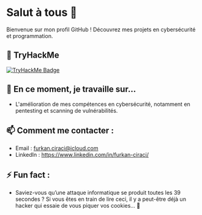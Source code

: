 # Salut à tous 👋

Bienvenue sur mon profil GitHub ! Découvrez mes projets en cybersécurité et programmation.

## 🎯 TryHackMe
[![TryHackMe Badge](https://tryhackme-badges.s3.amazonaws.com/savon.png?1755305904)](https://tryhackme.com/r/p/savon)

## 🔭 En ce moment, je travaille sur...
- L'amélioration de mes compétences en cybersécurité, notamment en pentesting et scanning de vulnérabilités.

## 📫 Comment me contacter :
- Email : furkan.ciraci@icloud.com
- LinkedIn : https://www.linkedin.com/in/furkan-ciraci/

## ⚡ Fun fact :
- Saviez-vous qu’une attaque informatique se produit toutes les 39 secondes ? Si vous êtes en train de lire ceci, il y a peut-être déjà un hacker qui essaie de vous piquer vos cookies… 🍪
